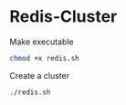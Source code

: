 # Redis-Cluster

Make executable
```bash
chmod +x redis.sh
```
Create a cluster
```bash 
./redis.sh
```
